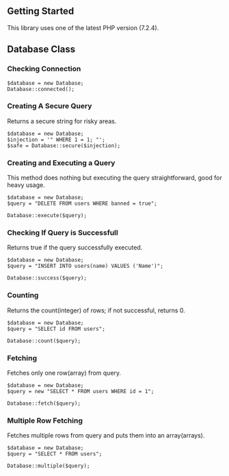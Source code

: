 ## Getting Started

This library uses one of the latest PHP version (7.2.4).

## Database Class

### Checking Connection

```
$database = new Database;
Database::connected();
```

### Creating A Secure Query

Returns a secure string for risky areas.

```
$database = new Database;
$injection = '" WHERE 1 = 1; "';
$safe = Database::secure($injection);
```

### Creating and Executing a Query

This method does nothing but executing the query straightforward, good for heavy usage.

```
$database = new Database;
$query = "DELETE FROM users WHERE banned = true";

Database::execute($query);
```

### Checking If Query is Successfull

Returns true if the query successfully executed.

```
$database = new Database;
$query = "INSERT INTO users(name) VALUES ('Name')";

Database::success($query);
```

### Counting

Returns the count(integer) of rows; if not successful, returns 0.

```
$database = new Database;
$query = "SELECT id FROM users";

Database::count($query);
```

### Fetching

Fetches only one row(array) from query.

```
$database = new Database;
$query = new "SELECT * FROM users WHERE id = 1";

Database::fetch($query);
```

### Multiple Row Fetching

Fetches multiple rows from query and puts them into an array(arrays).

```
$database = new Database;
$query = "SELECT * FROM users";

Database::multiple($query);
```

